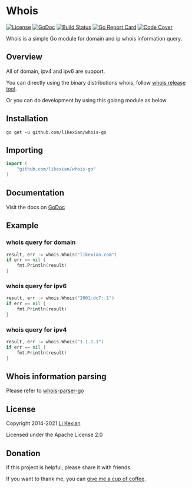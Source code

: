 # Whois

[![License](https://img.shields.io/badge/license-Apache%202.0-blue.svg)](LICENSE)
[![GoDoc](https://godoc.org/github.com/likexian/whois-go?status.svg)](https://godoc.org/github.com/likexian/whois-go)
[![Build Status](https://travis-ci.org/likexian/whois-go.svg?branch=master)](https://travis-ci.org/likexian/whois-go)
[![Go Report Card](https://goreportcard.com/badge/github.com/likexian/whois-go)](https://goreportcard.com/report/github.com/likexian/whois-go)
[![Code Cover](https://codecov.io/gh/likexian/whois-go/graph/badge.svg)](https://codecov.io/gh/likexian/whois-go)

Whois is a simple Go module for domain and ip whois information query.

## Overview

All of domain, ipv4 and ipv6 are support.

You can directly using the binary distributions whois, follow [whois release tool](cmd/whois).

Or you can do development by using this golang module as below.

## Installation

```shell
go get -u github.com/likexian/whois-go
```

## Importing

```go
import (
    "github.com/likexian/whois-go"
)
```

## Documentation

Visit the docs on [GoDoc](https://godoc.org/github.com/likexian/whois-go)

## Example

### whois query for domain

```go
result, err := whois.Whois("likexian.com")
if err == nil {
    fmt.Println(result)
}
```

### whois query for ipv6

```go
result, err := whois.Whois("2001:dc7::1")
if err == nil {
    fmt.Println(result)
}
```

### whois query for ipv4

```go
result, err := whois.Whois("1.1.1.1")
if err == nil {
    fmt.Println(result)
}
```

## Whois information parsing

Please refer to [whois-parser-go](https://github.com/likexian/whois-parser-go)

## License

Copyright 2014-2021 [Li Kexian](https://www.likexian.com/)

Licensed under the Apache License 2.0

## Donation

If this project is helpful, please share it with friends.

If you want to thank me, you can [give me a cup of coffee](https://www.likexian.com/donate/).

